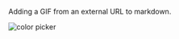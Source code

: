 Adding a GIF from an external URL to markdown.

![color picker]([https://bobbyhadz.com/images/blog/change-vscode-integrated-terminal-colors/hover-over-color.gif](https://raw.githubusercontent.com/Jasson-AXE/AsciiArtify/main/.data/demo.gif)https://raw.githubusercontent.com/Jasson-AXE/AsciiArtify/main/.data/demo.gif)
